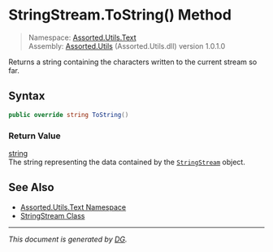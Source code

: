 ﻿# StringStream.ToString() Method

> Namespace: [Assorted.Utils.Text](index.md#assortedutilstext-namespace)\
> Assembly: [Assorted.Utils](index.md) (Assorted.Utils.dll) version 1.0.1.0

Returns a string containing the characters written to the current stream so far.

## Syntax

```csharp
public override string ToString()
```

### Return Value

[string](https://docs.microsoft.com/en-us/dotnet/api/system.string)\
The string representing the data contained by the [`StringStream`](Assorted.Utils.Text.StringStream.md) object.

## See Also

- [Assorted.Utils.Text Namespace](index.md#assortedutilstext-namespace)
- [StringStream Class](Assorted.Utils.Text.StringStream.md)

---

_This document is generated by [DG](https://github.com/Khojasteh/dg)._
